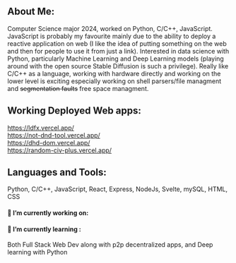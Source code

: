 

## About Me:
Computer Science major 2024, worked on Python, C/C++, JavaScript. JavaScript is probably my favourite mainly due to the  ability to deploy a reactive application on web (I like the idea of putting something on the web and then for people to use it from just a link). Interested in data science with Python, particularly Machine Learning and Deep Learning models (playing around with the open source Stable Diffusion is such a privilege). Really like C/C++ as a language, working with hardware directly and working on the lower level is exciting especially working on shell parsers/file managment and ~~segmentation faults~~ free space managment.


## Working Deployed Web apps:

https://ldfx.vercel.app/ <br>
https://not-dnd-tool.vercel.app/ <br>
https://dhd-dom.vercel.app/ <br>
https://random-civ-plus.vercel.app/ <br>

## Languages and Tools:
Python, C/C++, JavaScript, React, Express, NodeJs, Svelte, mySQL, HTML, CSS

#### 🔭 I’m currently working on: 
#### 🌱 I’m currently learning :
Both Full Stack Web Dev along with p2p decentralized apps, and Deep learning with Python 


